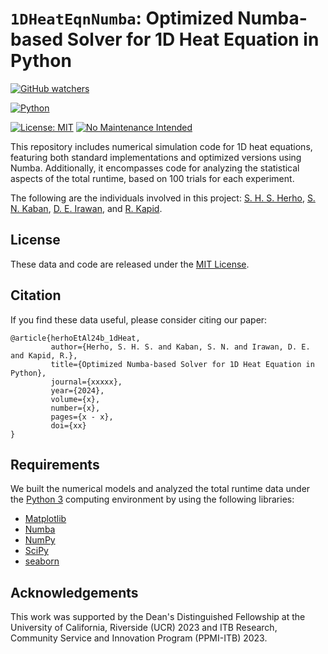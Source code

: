 # `1DHeatEqnNumba`: Optimized Numba-based Solver for 1D Heat Equation in Python

[![GitHub watchers](https://img.shields.io/github/watchers/Naereen/StrapDown.js.svg?style=social&label=Watch&maxAge=2592000)](https://github.com/sandyherho/1DHeatEqnNumba/watchers)

[![Python](https://img.shields.io/badge/Python-FFD43B?style=for-the-badge&logo=python&logoColor=blue)](https://www.python.org/)

[![License: MIT](https://img.shields.io/badge/License-MIT-yellow.svg)](https://opensource.org/licenses/MIT)
[![No Maintenance Intended](http://unmaintained.tech/badge.svg)](http://unmaintained.tech/)


This repository includes numerical simulation code for 1D heat equations, featuring both standard implementations and optimized versions using Numba. Additionally, it encompasses code for analyzing the statistical aspects of the total runtime, based on 100 trials for each experiment.

The following are the individuals involved in this project: [S. H. S. Herho](https://scholar.google.com/citations?user=uYQgjxMAAAAJ&hl=id), [S. N. Kaban](https://scholar.google.com/citations?user=Jc0NPJsAAAAJ&hl=en), [D. E. Irawan](https://scholar.google.com/citations?user=Myvc78MAAAAJ&hl=en), and [R. Kapid](https://scholar.google.co.id/citations?user=oArSkkYAAAAJ&hl=en).

## License
These data and code are released under the [MIT License](https://github.com/sandyherho/1DHeatEqnNumba/blob/main/LICENSE.txt).

## Citation
If you find these data useful, please  consider citing our paper:


```
@article{herhoEtAl24b_1dHeat,
         author={Herho, S. H. S. and Kaban, S. N. and Irawan, D. E. and Kapid, R.},
         title={Optimized Numba-based Solver for 1D Heat Equation in Python},
         journal={xxxxx},
         year={2024},
         volume={x},
         number={x},
         pages={x - x},
         doi={xx}
}
```

## Requirements

We built the numerical models and analyzed the total runtime data under the [Python 3](https://www.python.org/) computing environment by using the following libraries:

- [Matplotlib](https://matplotlib.org/)
- [Numba](https://numba.pydata.org/)
- [NumPy](https://numpy.org/)
- [SciPy](https://pandas.pydata.org/)
- [seaborn](https://seaborn.pydata.org/)


## Acknowledgements

This work was supported by the Dean's Distinguished Fellowship at the University of California, Riverside (UCR) 2023 and ITB Research, Community Service and Innovation Program (PPMI-ITB) 2023.
